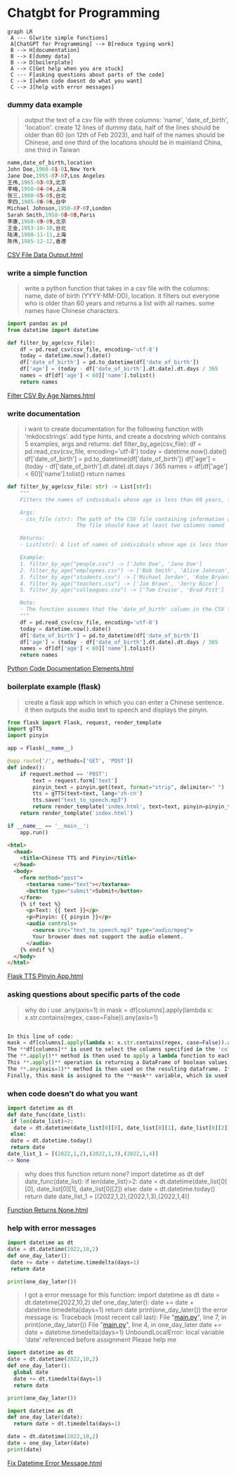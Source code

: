 # Chatgbt for Programming

```mermaid
graph LR
 A --- G[write simple functions]   
 A[ChatGPT for Programming] --> B[reduce typing work] 
 B --> H[documentation]
 B --> E[dummy data]
 B --> D[boilerplate]
 A --> C[Get help when you are stuck]
 C --- F[asking questions about parts of the code]
 C --> I[when code doesnt do what you want]
 C --> J[help with error messages]

```

### dummy data example

> output the text of a csv file with three columns: 'name', 'date_of_birth', 'location'. create 12 lines of dummy data, half of the lines should be older than 60 (on 12th of Feb 2023), and half of the names should be Chinese, and one third of the locations should be in mainland China, one third in Taiwan
> 

```python
name,date_of_birth,location
John Doe,1960-01-01,New York
Jane Doe,1955-07-07,Los Angeles
王伟,1965-03-03,北京
李梅,1950-04-04,上海
张三,1980-05-05,台北
李四,1985-06-06,台中
Michael Johnson,1950-07-07,London
Sarah Smith,1958-08-08,Paris
李康,1960-09-09,北京
王金,1953-10-10,台北
陆涛,1980-11-11,上海
陈伟,1985-12-12,香港
```

<a href="https://htmlpreview.github.io/?https://github.com/k4th4/chatgpt_for_programming/blob/main/CSV_File_Data_Output.html" target="_blank">CSV File Data Output.html</a>

### write a simple function

> write a python function that takes in a csv file with the columns: name, date of birth (YYYY-MM-DD), location. it filters out everyone who is older than 60 years and returns a list with all names. some names have Chinese characters.
> 

```python
import pandas as pd
from datetime import datetime

def filter_by_age(csv_file):
    df = pd.read_csv(csv_file, encoding='utf-8')
    today = datetime.now().date()
    df['date_of_birth'] = pd.to_datetime(df['date_of_birth'])
    df['age'] = (today - df['date_of_birth'].dt.date).dt.days / 365
    names = df[df['age'] < 60]['name'].tolist()
    return names
```
<a href="https://htmlpreview.github.io/?https://github.com/k4th4/chatgpt_for_programming/blob/main/Filter_CSV_By_Age_Names.html" target="_blank">Filter CSV By Age Names.html</a>


### write documentation

> i want to create documentation for the following function with ‘mkdocstrings’. add type hints, and create a docstring which contains 5 examples, args and returns:
def filter_by_age(csv_file):
 df = pd.read_csv(csv_file, encoding='utf-8')
 today = datetime.now().date()
 df['date_of_birth'] = pd.to_datetime(df['date_of_birth'])
 df['age'] = (today - df['date_of_birth'].dt.date).dt.days / 365
 names = df[df['age'] < 60]['name'].tolist()
 return names
> 

```python
def filter_by_age(csv_file: str) -> List[str]:
    """
    Filters the names of individuals whose age is less than 60 years, from a CSV file.

    Args:
    - csv_file (str): The path of the CSV file containing information about individuals.
                      The file should have at least two columns named 'name' and 'date_of_birth'.

    Returns:
    - List[str]: A list of names of individuals whose age is less than 60 years.

    Example:
    1. filter_by_age("people.csv") -> ['John Doe', 'Jane Doe']
    2. filter_by_age("employees.csv") -> ['Bob Smith', 'Alice Johnson']
    3. filter_by_age("students.csv") -> ['Michael Jordan', 'Kobe Bryant']
    4. filter_by_age("teachers.csv") -> ['Jim Brown', 'Jerry Rice']
    5. filter_by_age("colleagues.csv") -> ['Tom Cruise', 'Brad Pitt']

    Note:
    - The function assumes that the 'date_of_birth' column in the CSV file is in a valid datetime format.
    """
    df = pd.read_csv(csv_file, encoding='utf-8')
    today = datetime.now().date()
    df['date_of_birth'] = pd.to_datetime(df['date_of_birth'])
    df['age'] = (today - df['date_of_birth'].dt.date).dt.days / 365
    names = df[df['age'] < 60]['name'].tolist()
    return names
```

<a href="https://htmlpreview.github.io/?https://github.com/k4th4/chatgpt_for_programming/blob/main/Python_Code_Documentation_Elements.html" target="_blank">Python Code Documentation Elements.html</a>

### boilerplate example (flask)

> create a flask app which in which you can enter a Chinese sentence. it then outputs the audio text to speech and displays the pinyin.
> 

```python
from flask import Flask, request, render_template
import gTTS
import pinyin

app = Flask(__name__)

@app.route('/', methods=['GET', 'POST'])
def index():
    if request.method == 'POST':
        text = request.form['text']
        pinyin_text = pinyin.get(text, format="strip", delimiter=" ")
        tts = gTTS(text=text, lang='zh-cn')
        tts.save("text_to_speech.mp3")
        return render_template('index.html', text=text, pinyin=pinyin_text)
    return render_template('index.html')

if __name__ == '__main__':
    app.run()
```

```html
<html>
  <head>
    <title>Chinese TTS and Pinyin</title>
  </head>
  <body>
    <form method="post">
      <textarea name="text"></textarea>
      <button type="submit">Submit</button>
    </form>
    {% if text %}
      <p>Text: {{ text }}</p>
      <p>Pinyin: {{ pinyin }}</p>
      <audio controls>
        <source src="text_to_speech.mp3" type="audio/mpeg">
        Your browser does not support the audio element.
      </audio>
    {% endif %}
  </body>
</html>
```

<a href="https://htmlpreview.github.io/?https://github.com/k4th4/chatgpt_for_programming/blob/main/Flask_TTS_Pinyin_App.html" target="_blank">Flask TTS Pinyin App.html</a>

### asking questions about specific parts of the code

> why do i use .any(axis=1) in  mask = df[columns].apply(lambda x: x.str.contains(regex, case=False)).any(axis=1)
> 

```python

In this line of code:
mask = df[columns].apply(lambda x: x.str.contains(regex, case=False)).any(axis=1)
The **df[columns]** is used to select the columns specified in the 'columns' list from the Dataframe df.
The **.apply()** method is then used to apply a lambda function to each column of the selected dataframe, this lambda function takes a column as input and returns a boolean Series indicating whether the regex was found in each element of the column using the **.str.contains(regex, case=False)** method.
This **.apply()** operation is returning a DataFrame of boolean values, with each column representing one of the selected columns and each element of the column representing whether the regex match was found for the corresponding element of that column.
The **.any(axis=1)** method is then used on the resulting dataframe. It checks whether any of the elements in each row of the Dataframe is **True**, by default it checks along the column axis i.e axis=0, but in this case, we are checking along the row axis i.e axis=1. It is used to check whether the regex match was found in any of the selected columns for a given row. The resulting boolean mask is a 1D array of size equal to the number of rows in the original dataframe. Each element of this mask array is **True** if there is at least one **True** value in the corresponding row of the DataFrame returned by the apply() method.
Finally, this mask is assigned to the **mask** variable, which is used later on as a filter to select only the rows that do not match the regular expression from the original dataframe.
```

### when code doesn’t do what you want

```python
import datetime as dt
def date_func(date_list):
 if len(date_list)>2:
  date = dt.datetime(date_list[0][0], date_list[0][1], date_list[0][2])
 else:
 date = dt.datetime.today()
 return date
date_list_1 = [(2022,1,2),(2022,1,3),(2022,1,4)]
-> None
```

> why does this function return none?
import datetime as dt
def date_func(date_list):
 if len(date_list)>2:
  date = dt.datetime(date_list[0][0], date_list[0][1], date_list[0][2])
 else:
 date = dt.datetime.today()
 return date
date_list_1 = [(2022,1,2),(2022,1,3),(2022,1,4)]
> 


<a href="https://htmlpreview.github.io/?https://github.com/k4th4/chatgpt_for_programming/blob/main/Function_Returns_None.html" target="_blank">Function Returns None.html</a>

### help with error messages

```python
import datetime as dt
date = dt.datetime(2022,10,2)
def one_day_later():
 date += date + datetime.timedelta(days=1)
 return date

print(one_day_later())
```

> I got a error message for this function:
import datetime as dt
date = dt.datetime(2022,10,2)
def one_day_later():
 date += date + datetime.timedelta(days=1)
 return date
print(one_day_later())
the error message is:
Traceback (most recent call last):
File "[main.py](http://main.py/)", line 7, in <module>
print(one_day_later())
File "[main.py](http://main.py/)", line 4, in one_day_later
date += date + datetime.timedelta(days=1)
UnboundLocalError: local variable 'date' referenced before assignment
Please help me
> 

```python
import datetime as dt
date = dt.datetime(2022,10,2)
def one_day_later():
  global date
  date += dt.timedelta(days=1)
  return date

print(one_day_later())
```

```python
import datetime as dt
def one_day_later(date):
  return date + dt.timedelta(days=1)

date = dt.datetime(2022,10,2)
date = one_day_later(date)
print(date)
```


 <a href="https://htmlpreview.github.io/?https://github.com/k4th4/chatgpt_for_programming/blob/main/Fix_Datetime_Error_Message_(1).html" target="_blank">Fix Datetime Error Message.html</a>
